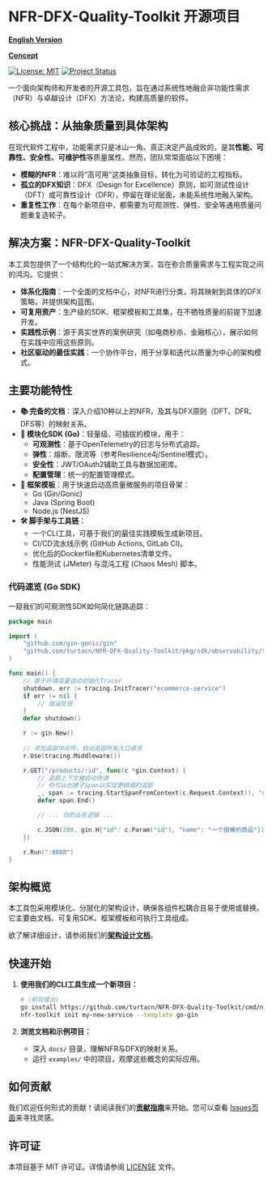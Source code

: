 # NFR-DFX-Quality-Toolkit 开源项目

[**English Version**](./README.md)

[**Concept**](./Concept.md)

[![License: MIT](https://img.shields.io/badge/License-MIT-yellow.svg)](https://opensource.org/licenses/MIT)
[![Project Status](https://img.shields.io/badge/status-active-success.svg)](https://github.com/turtacn/NFR-DFX-Quality-Toolkit/)

一个面向架构师和开发者的开源工具包，旨在通过系统性地融合非功能性需求（NFR）与卓越设计（DFX）方法论，构建高质量的软件。

## 核心挑战：从抽象质量到具体架构

在现代软件工程中，功能需求只是冰山一角。真正决定产品成败的，是其**性能、可靠性、安全性、可维护性**等质量属性。然而，团队常常面临以下困境：

-   **模糊的NFR**：难以将“高可用”这类抽象目标，转化为可验证的工程指标。
-   **孤立的DFX知识**：DFX（Design for Excellence）原则，如可测试性设计（DFT）或可靠性设计（DFR），停留在理论层面，未能系统性地融入架构。
-   **重复性工作**：在每个新项目中，都需要为可观测性、弹性、安全等通用质量问题重复造轮子。

## 解决方案：NFR-DFX-Quality-Toolkit

本工具包提供了一个结构化的一站式解决方案，旨在弥合质量需求与工程实现之间的鸿沟。它提供：

-   **体系化指南**：一个全面的文档中心，对NFR进行分类，将其映射到具体的DFX策略，并提供架构蓝图。
-   **可复用资产**：生产级的SDK、框架模板和工具集，在不牺牲质量的前提下加速开发。
-   **实践性示例**：源于真实世界的案例研究（如电商秒杀、金融核心），展示如何在实践中应用这些原则。
-   **社区驱动的最佳实践**：一个协作平台，用于分享和迭代以质量为中心的架构模式。

## 主要功能特性

-   **📚 完备的文档**：深入介绍10种以上的NFR，及其与DFX原则（DFT、DFR、DFS等）的映射关系。
-   **🧩 模块化SDK (Go)**：轻量级、可插拔的模块，用于：
    -   **可观测性**：基于OpenTelemetry的日志与分布式追踪。
    -   **弹性**：熔断、限流等（参考Resilience4j/Sentinel模式）。
    -   **安全性**：JWT/OAuth2辅助工具与数据加密库。
    -   **配置管理**：统一的配置管理模式。
-   **🚀 框架模板**：用于快速启动高质量微服务的项目骨架：
    -   Go (Gin/Gonic)
    -   Java (Spring Boot)
    -   Node.js (NestJS)
-   **🛠️ 脚手架与工具链**：
    -   一个CLI工具，可基于我们的最佳实践模板生成新项目。
    -   CI/CD流水线示例 (GitHub Actions, GitLab CI)。
    -   优化后的Dockerfile和Kubernetes清单文件。
    -   性能测试 (JMeter) 与混沌工程 (Chaos Mesh) 脚本。

### 代码速览 (Go SDK)

一窥我们的可观测性SDK如何简化链路追踪：

```go
package main

import (
    "github.com/gin-gonic/gin"
    "github.com/turtacn/NFR-DFX-Quality-Toolkit/pkg/sdk/observability/tracing"
)

func main() {
    // 基于环境变量自动初始化Tracer
    shutdown, err := tracing.InitTracer("ecommerce-service")
    if err != nil {
        // 错误处理
    }
    defer shutdown()

    r := gin.New()
    
    // 添加追踪中间件，自动追踪所有入口请求
    r.Use(tracing.Middleware())

    r.GET("/products/:id", func(c *gin.Context) {
        // 追踪上下文被自动传递
        // 你可以创建子Span以实现更精细的追踪
        _, span := tracing.StartSpanFromContext(c.Request.Context(), "database.query")
        defer span.End()

        // ... 你的业务逻辑 ...

        c.JSON(200, gin.H{"id": c.Param("id"), "name": "一个很棒的商品"})
    })

    r.Run(":8080")
}
````

## 架构概览

本工具包采用模块化、分层化的架构设计，确保各组件松耦合且易于使用或替换。它主要由文档、可复用SDK、框架模板和可执行工具组成。

欲了解详细设计，请参阅我们的[**架构设计文档**](./docs/architecture.md)。

## 快速开始

1.  **使用我们的CLI工具生成一个新项目：**

    ```bash
    # (即将推出)
    go install https://github.com/turtacn/NFR-DFX-Quality-Toolkit/cmd/nfr-toolkit@latest
    nfr-toolkit init my-new-service --template go-gin
    ```

2.  **浏览文档和示例项目：**

      - 深入 `docs/` 目录，理解NFR与DFX的映射关系。
      - 运行 `examples/` 中的项目，观摩这些概念的实际应用。

## 如何贡献

我们欢迎任何形式的贡献！请阅读我们的[**贡献指南**](https://www.google.com/search?q=./CONTRIBUTING.md)来开始。您可以查看 [Issues页面](https://github.com/turtacn/NFR-DFX-Quality-Toolkit/issues)来寻找灵感。

## 许可证

本项目基于 MIT 许可证。详情请参阅 [LICENSE](./LICENSE) 文件。